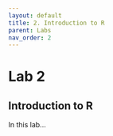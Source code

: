 ```yaml
---
layout: default
title: 2. Introduction to R
parent: Labs
nav_order: 2
---
```


# Lab 2

## Introduction to R

In this lab...

